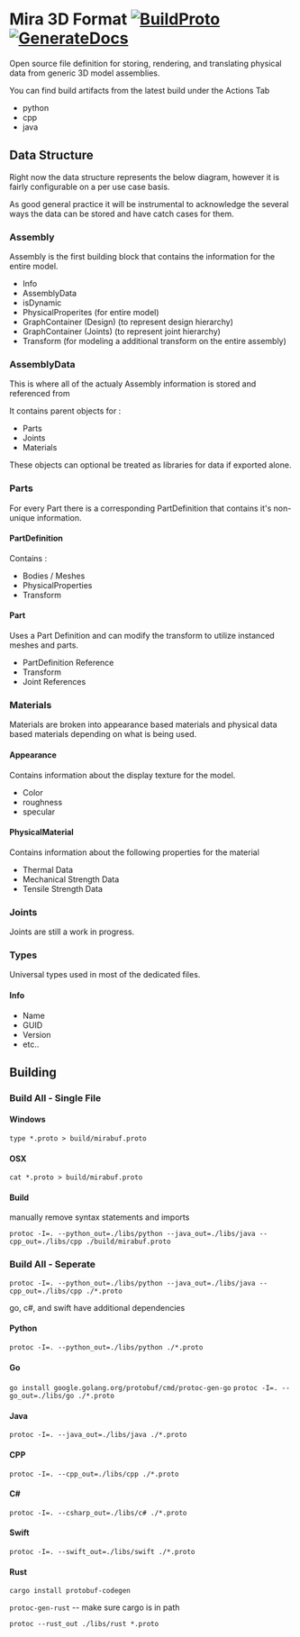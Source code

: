 # Mira 3D Format  [![BuildProto](https://github.com/HiceS/mirabuf/actions/workflows/proto_compile.yml/badge.svg)](https://github.com/HiceS/mirabuf/actions/workflows/proto_compile.yml) [![GenerateDocs](https://github.com/HiceS/mirabuf/actions/workflows/docs_gen.yml/badge.svg?branch=main)](https://github.com/HiceS/mirabuf/actions/workflows/docs_gen.yml)

Open source file definition for storing, rendering, and translating physical data from generic 3D model assemblies.

You can find build artifacts from the latest build under the Actions Tab

- python
- cpp
- java

## Data Structure

Right now the data structure represents the below diagram, however it is fairly configurable on a per use case basis.

As good general practice it will be instrumental to acknowledge the several ways the data can be stored and have catch cases for them.

### Assembly

Assembly is the first building block that contains the information for the entire model.

- Info
- AssemblyData
- isDynamic
- PhysicalProperites (for entire model)
- GraphContainer (Design) (to represent design hierarchy)
- GraphContainer (Joints) (to represent joint hierarchy)
- Transform (for modeling a additional transform on the entire assembly)

### AssemblyData

This is where all of the actualy Assembly information is stored and referenced from

It contains parent objects for :

- Parts
- Joints
- Materials

These objects can optional be treated as libraries for data if exported alone.

### Parts

For every Part there is a corresponding PartDefinition that contains it's non-unique information.

#### PartDefinition

Contains :

- Bodies / Meshes
- PhysicalProperties
- Transform

#### Part

Uses a Part Definition and can modify the transform to utilize instanced meshes and parts.

- PartDefinition Reference
- Transform
- Joint References

### Materials

Materials are broken into appearance based materials and physical data based materials depending on what is being used.

#### Appearance

Contains information about the display texture for the model.

- Color
- roughness
- specular

#### PhysicalMaterial

Contains information about the following properties for the material

- Thermal Data
- Mechanical Strength Data
- Tensile Strength Data

### Joints

Joints are still a work in progress.

### Types

Universal types used in most of the dedicated files.

#### Info

- Name
- GUID
- Version
- etc..

## Building

### Build All - Single File

#### Windows

`type *.proto > build/mirabuf.proto`

#### OSX

`cat *.proto > build/mirabuf.proto`

#### Build

manually remove syntax statements and imports

` protoc -I=. --python_out=./libs/python --java_out=./libs/java --cpp_out=./libs/cpp ./build/mirabuf.proto `

### Build All - Seperate

` protoc -I=. --python_out=./libs/python --java_out=./libs/java --cpp_out=./libs/cpp ./*.proto `

go, c#, and swift have additional dependencies


#### Python

` protoc -I=. --python_out=./libs/python ./*.proto `

#### Go

` go install google.golang.org/protobuf/cmd/protoc-gen-go `
` protoc -I=. --go_out=./libs/go ./*.proto ` 

#### Java

` protoc -I=. --java_out=./libs/java ./*.proto `

#### CPP

` protoc -I=. --cpp_out=./libs/cpp ./*.proto `

#### C#

` protoc -I=. --csharp_out=./libs/c# ./*.proto `

#### Swift

` protoc -I=. --swift_out=./libs/swift ./*.proto `

#### Rust

`cargo install protobuf-codegen`

`protoc-gen-rust` -- make sure cargo is in path

`protoc --rust_out ./libs/rust *.proto`
